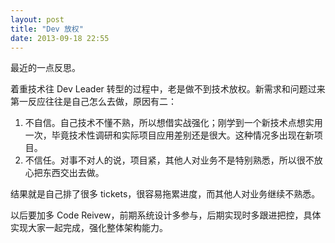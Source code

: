 ```yaml
---
layout: post
title: "Dev 放权"
date: 2013-09-18 22:55
---
```


最近的一点反思。

着重技术往 Dev Leader 转型的过程中，老是做不到技术放权。新需求和问题过来第一反应往往是自己怎么去做，原因有二：

1. 不自信。自己技术不懂不熟，所以想借实战强化；刚学到一个新技术点想实用一次，毕竟技术性调研和实际项目应用差别还是很大。这种情况多出现在新项目。
1. 不信任。对事不对人的说，项目紧，其他人对业务不是特别熟悉，所以很不放心把东西交出去做。

结果就是自己排了很多 tickets，很容易拖累进度，而其他人对业务继续不熟悉。

以后要加多 Code Reivew，前期系统设计多参与，后期实现时多跟进把控，具体实现大家一起完成，强化整体架构能力。

